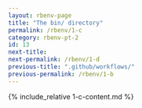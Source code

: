 ```yaml
---
layout: rbenv-page
title: "The bin/ directory"
permalink: /rbenv/1-c
category: rbenv-pt-2
id: 13
next-title:
next-permalink: /rbenv/1-d
previous-title: ".github/workflows/"
previous-permalink: /rbenv/1-b
---
```


{% include_relative 1-c-content.md %}

